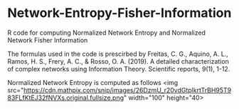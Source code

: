 # Network-Entropy-Fisher-Information
R code for computing Normalized Network Entropy and Normalized Network Fisher Information

The formulas used in the code is prescirbed by 
Freitas, C. G., Aquino, A. L., Ramos, H. S., Frery, A. C., & Rosso, O. A. (2019). A detailed characterization of complex networks using Information Theory. Scientific reports, 9(1), 1-12.

Normalized Network Entropy is computed as follows
<img src="https://cdn.mathpix.com/snip/images/26DzmU_r20vdGtplkrtTrBH95T983FLfKtEJ32fNVXs.original.fullsize.png" width="100" height="40>
